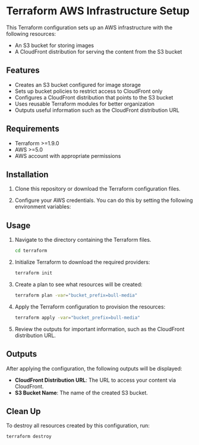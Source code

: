# Terraform AWS Infrastructure Setup

This Terraform configuration sets up an AWS infrastructure with the following resources:
- An S3 bucket for storing images
- A CloudFront distribution for serving the content from the S3 bucket

## Features

- Creates an S3 bucket configured for image storage
- Sets up bucket policies to restrict access to CloudFront only
- Configures a CloudFront distribution that points to the S3 bucket
- Uses reusable Terraform modules for better organization
- Outputs useful information such as the CloudFront distribution URL

## Requirements

- Terraform >=1.9.0
- AWS >=5.0
- AWS account with appropriate permissions

## Installation

1. Clone this repository or download the Terraform configuration files.

2. Configure your AWS credentials. You can do this by setting the following environment variables:

## Usage

1. Navigate to the directory containing the Terraform files.

   ```bash
   cd terraform
   ```

2. Initialize Terraform to download the required providers:

   ```bash
   terraform init
   ```

3. Create a plan to see what resources will be created:

   ```bash
   terraform plan -var="bucket_prefix=bull-media"
   ```

4. Apply the Terraform configuration to provision the resources:

   ```bash
   terraform apply -var="bucket_prefix=bull-media"
   ```

5. Review the outputs for important information, such as the CloudFront distribution URL.

## Outputs

After applying the configuration, the following outputs will be displayed:

- **CloudFront Distribution URL**: The URL to access your content via CloudFront.
- **S3 Bucket Name**: The name of the created S3 bucket.

## Clean Up

To destroy all resources created by this configuration, run:

```bash
terraform destroy
```
